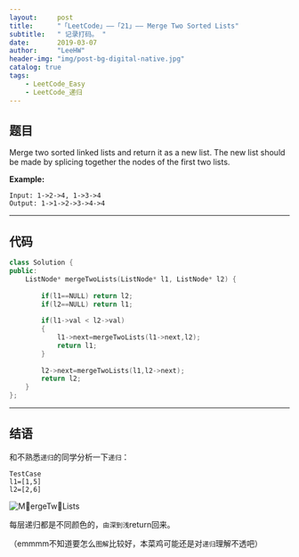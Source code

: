 ```yaml
---
layout:     post
title:      "「LeetCode」——「21」—— Merge Two Sorted Lists"
subtitle:   " 记录打码。 "
date:       2019-03-07 
author:     "LeeHW"
header-img: "img/post-bg-digital-native.jpg"
catalog: true
tags:
    - LeetCode_Easy
    - LeetCode_递归
---
```


## 题目

Merge two sorted linked lists and return it as a new list. The new list should be made by splicing together the nodes of the first two lists.

**Example:**

```
Input: 1->2->4, 1->3->4
Output: 1->1->2->3->4->4
```

---

## 代码

```c++
class Solution {
public:
    ListNode* mergeTwoLists(ListNode* l1, ListNode* l2) {
        
        if(l1==NULL) return l2;
        if(l2==NULL) return l1;
        
        if(l1->val < l2->val)
        {
            l1->next=mergeTwoLists(l1->next,l2);
            return l1;
        }
        
        l2->next=mergeTwoLists(l1,l2->next);
        return l2;
    }
};
```



---

## 结语

和不熟悉`递归`的同学分析一下`递归`：

```
TestCase
l1=[1,5]
l2=[2,6]
```

![M􏰀ergeTw􏰁Lists](http://lihongwei.site/img/M􏰀ergeTw􏰁Lists.png)

每层递归都是不同颜色的，`由深到浅`return回来。

（emmmm不知道要怎么`图解`比较好，本菜鸡可能还是对`递归`理解不透吧）




